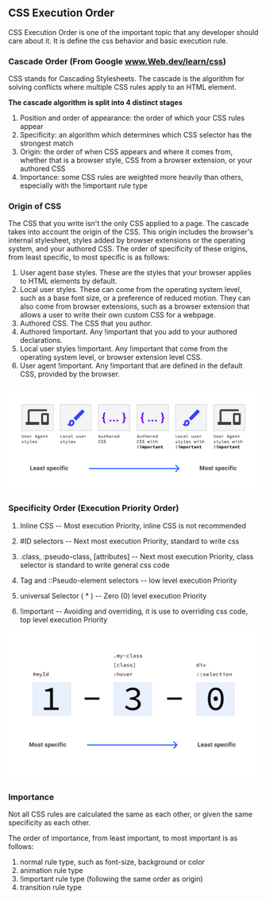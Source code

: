 ## CSS Execution Order

CSS Execution Order is one of the important topic that any developer should care about it. It is define 
the css behavior and basic execution rule.

### Cascade Order (From Google www.Web.dev/learn/css)

CSS stands for Cascading Stylesheets. The cascade is the algorithm for solving conflicts where multiple CSS rules apply to an HTML element.

**The cascade algorithm is split into 4 distinct stages**

1. Position and order of appearance: the order of which your CSS rules appear
2. Specificity: an algorithm which determines which CSS selector has the strongest match
3. Origin: the order of when CSS appears and where it comes from, whether that is a browser style, CSS from a browser extension, or your authored CSS
4. Importance: some CSS rules are weighted more heavily than others, especially with the !important rule type

### Origin of CSS 

The CSS that you write isn't the only CSS applied to a page. The cascade takes into account the origin of the CSS. This origin includes the browser's internal stylesheet, styles added by browser extensions or the operating system, and your authored CSS. The order of specificity of these origins, from least specific, to most specific is as follows:

1. User agent base styles. These are the styles that your browser applies to HTML elements by default.
2. Local user styles. These can come from the operating system level, such as a base font size, or a preference of reduced motion. They can also come from browser extensions, such as a browser extension that allows a user to write their own custom CSS for a webpage.
3. Authored CSS. The CSS that you author.
4. Authored !important. Any !important that you add to your authored declarations.
5. Local user styles !important. Any !important that come from the operating system level, or browser extension level CSS.
6. User agent !important. Any !important that are defined in the default CSS, provided by the browser.

![Origin of CSS](./origin-of-css.svg)

### Specificity Order (Execution Priority Order)

1. Inline CSS -- Most execution Priority, inline CSS is not recommended
2. #ID selectors -- Next most execution Priority, standard to write css
3. .class, :pseudo-class, [attributes] -- Next most execution Priority, class selector is standard to write general css code
4. Tag and ::Pseudo-element selectors -- low level execution Priority
5. universal Selector ( * ) -- Zero (0) level execution Priority

1. !important -- Avoiding and overriding, it is use to overriding css code, top level execution Priority

![specificity](./visualizing-specificity.svg)

### Importance

Not all CSS rules are calculated the same as each other, or given the same specificity as each other.

The order of importance, from least important, to most important is as follows:

1. normal rule type, such as font-size, background or color
2. animation rule type
3. !important rule type (following the same order as origin)
4. transition rule type